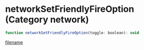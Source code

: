 # networkSetFriendlyFireOption (Category network)

```js
function networkSetFriendlyFireOption(toggle: boolean): void
```

[filename](networkSetFriendlyFireOption_m.md ':include')